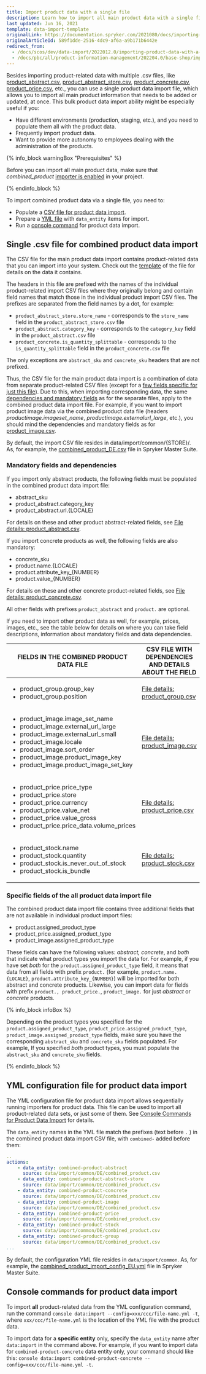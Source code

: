 ```yaml
---
title: Import product data with a single file
description: Learn how to import all main product data with a single file
last_updated: Jun 16, 2021
template: data-import-template
originalLink: https://documentation.spryker.com/2021080/docs/importing-product-data-with-a-single-file
originalArticleId: 589f1dde-2516-4dc9-af6a-a9b171b6442e
redirect_from:
  - /docs/scos/dev/data-import/2022012.0/importing-product-data-with-a-single-file.html
  - /docs/pbc/all/product-information-management/202204.0/base-shop/import-and-export-data/import-product-data-with-a-single-file.html
---
```


Besides importing product-related data with multiple .csv files, like [product_abstract.csv](/docs/pbc/all/product-information-management/{{page.version}}/base-shop/import-and-export-data/products-data-import/import-file-details-product-abstract.csv.html), [product_abstract_store.csv](/docs/pbc/all/product-information-management/{{page.version}}/base-shop/import-and-export-data/products-data-import/import-file-details-product-abstract-store.csv.html), [product_concrete.csv](/docs/pbc/all/product-information-management/{{page.version}}/base-shop/import-and-export-data/products-data-import/import-file-details-product-concrete.csv.html), [product_price.csv](/docs/pbc/all/price-management/{{site.version}}/base-shop/import-and-export-data/import-file-details-product-price.csv.html), etc., you can use a single product data import file, which allows you to import all main product information that needs to be added or updated, at once. This bulk product data import ability might be especially useful if you:

* Have different environments (production, staging, etc.), and you need to populate them all with the product data.
* Frequently import product data.
* Want to provide more autonomy to employees dealing with the administration of the products.

{% info_block warningBox "Prerequisites" %}

Before you can import all main product data, make sure that *combined_product* [importer is enabled](/docs/dg/dev/data-import/{{page.version}}/data-importers-implementation.html#implementation-overview) in your project.

{% endinfo_block %}

To import combined product data via a single file, you need to:

* Populate a [CSV file for product data import](/docs/pbc/all/product-information-management/{{page.version}}/base-shop/import-and-export-data/import-product-data-with-a-single-file.html#single-csv-file-for-combined-product-data-import).
* Prepare a [YML file](/docs/pbc/all/product-information-management/{{page.version}}/base-shop/import-and-export-data/import-product-data-with-a-single-file.html#yml-configuration-file-for-product-data-import) with `data_entity` items for import.
* Run a [console command](/docs/pbc/all/product-information-management/{{page.version}}/base-shop/import-and-export-data/import-product-data-with-a-single-file.html#console-commands-for-product-data-import) for product data import.

## Single .csv file for combined product data import
<a name="single-csv-file-for-combined-product-data-import"></a>

The CSV file for the main product data import contains product-related data that you can import into your system. Check out the [template](https://spryker.s3.eu-central-1.amazonaws.com/docs/Developer+Guide/Back-End/Data+Manipulation/Data+Ingestion/Data+Import/Importing+Product+Data+With+a+Single+File/TEMPLATE+Product+import+with+single+file.csv) of the file for details on the data it contains.

The headers in this file are prefixed with the names of the individual product-related import CSV files where they originally belong and contain field names that match those in the individual product import CSV files. The prefixes are separated from the field names by a dot, for example:

* `product_abstract_store.store_name` - corresponds to the `store_name` field in the `product_abstract_store.csv` file
* `product_abstract.category_key` - corresponds to the `category_key` field in the `product_abstract.csv` file
* `product_concrete.is_quantity_splittable` -  corresponds to the `is_quantity_splittable` field in the `product_concrete.csv` file

The only exceptions are `abstract_sku` and `concrete_sku` headers that are not prefixed.

Thus, the CSV file for the main product data import is a combination of data from separate product-related CSV files (except for a [few fields specific for just this file](#specific-fields)). Due to this, when importing corresponding data, the same [dependencies and mandatory fields](#mandatory-fields) as for the separate files, apply to the combined product data import file. For example, if you want to import product image data via the combined product data file (headers *productimage.imageset_name*, *productimage.externalurl_large*, etc.), you should mind the dependencies and mandatory fields as for [product_image.csv](/docs/pbc/all/product-information-management/{{page.version}}/base-shop/import-and-export-data/products-data-import/import-file-details-product-image.csv.html).

By default, the import CSV file resides in data/import/common/{STORE}/. As, for example, the [combined_product_DE.csv](https://github.com/spryker-shop/suite/blob/master/data/import/common/DE/combined_product.csv) file in Spryker Master Suite.

<a name="mandatory-fields"></a>

### Mandatory fields and dependencies

If you import only abstract products, the following fields must be populated in the combined product data import file:

* abstract_sku
* product_abstract.category_key
* product_abstract.url.{LOCALE}

For details on these and other product abstract-related fields, see [File details: product_abstract.csv](/docs/pbc/all/product-information-management/{{page.version}}/base-shop/import-and-export-data/products-data-import/import-file-details-product-abstract.csv.html).

If you import concrete products as well, the following fields are also mandatory:

* concrete_sku
* product.name.{LOCALE}
* product.attribute_key_{NUMBER}
* product.value_{NUMBER}

For details on these and other concrete product-related fields, see [File details: product_concrete.csv](/docs/pbc/all/product-information-management/{{page.version}}/base-shop/import-and-export-data/products-data-import/import-file-details-product-concrete.csv.html).

All other fields with prefixes `product_abstract` and `product.` are optional.

If you need to import other product data as well, for example, prices, images, etc., see the table below for details on where you can take field descriptions, information about mandatory fields and data dependencies.


| FIELDS IN THE COMBINED PRODUCT DATA FILE | CSV FILE WITH DEPENDENCIES AND DETAILS ABOUT THE FIELD |
| --- | --- |
| <ul><li>product_group.group_key</li><li>product_group.position</li></ul> | [File details: product_group.csv](/docs/pbc/all/product-information-management/{{page.version}}/base-shop/import-and-export-data/import-file-details-product-group.csv.html) |
|<ul><li>product_image.image_set_name</li><li>product_image.external_url_large</li><li>product_image.external_url_small</li><li>product_image.locale</li><li>product_image.sort_order</li><li>product_image.product_image_key</li><li>product_image.product_image_set_key</li></ul> | [File details: product_image.csv](/docs/pbc/all/product-information-management/{{page.version}}/base-shop/import-and-export-data/products-data-import/import-file-details-product-image.csv.html) |
| <ul><li>product_price.price_type</li><li>product_price.store</li><li>product_price.currency</li><li>product_price.value_net</li><li>product_price.value_gross</li><li>product_price.price_data.volume_prices</li></ul> | [File details: product_price.csv](/docs/pbc/all/price-management/{{site.version}}/base-shop/import-and-export-data/import-file-details-product-price.csv.html) |
| <ul><li>product_stock.name</li><li>product_stock.quantity</li><li>product_stock.is_never_out_of_stock</li><li>product_stock.is_bundle</li></ul> | [File details: product_stock.csv](/docs/pbc/all/warehouse-management-system/{{site.version}}/base-shop/import-and-export-data/import-file-details-product-stock.csv.html) |

<a name="specific-fields"></a>

### Specific fields of the all product data import file

The combined product data import file contains three additional fields that are not available in individual product import files:

* product.assigned_product_type
* product_price.assigned_product_type
* product_image.assigned_product_type

These fields can have the following values: *abstract, concrete*, and *both* that indicate what product types you import the data for. For example, if you have set *both* for the `product.assigned_product_type` field, it means that data from all fields with prefix `product.` (for example, `product.name.{LOCALE}`, `product.attribute_key_{NUMBER}`) will be imported for both abstract and concrete products. Likewise, you can import data for fields with prefix `product., product_price.`, `product_image.` for just *abstract* or *concrete* products.

{% info_block infoBox %}

Depending on the product types you specified for the `product.assigned_product_type`, `product_price.assigned_product_type`, `product_image.assigned_product_type` fields, make sure you have the corresponding `abstract_sku` and `concrete_sku` fields populated. For example, If you specified *both* product types, you must populate the `abstract_sku` and `concrete_sku` fields.

{% endinfo_block %}

## YML configuration file for product data import
<a href="#yml-configuration-file-for-product-data-import"></a>

The YML configuration file for product data import allows sequentially running importers for product data. This file can be used to import all product-related data sets, or just some of them. See [Console Commands for Product Data Import](/docs/pbc/all/product-information-management/{{page.version}}/base-shop/import-and-export-data/import-product-data-with-a-single-file.html#console-commands-for-product-data-import) for details.

The `data_entity` names in the YML file match the prefixes (text before `.` ) in the combined product data import CSV file, with `combined-` added before them:

```yml
..
actions:
    - data_entity: combined-product-abstract
      source: data/import/common/DE/combined_product.csv
    - data_entity: combined-product-abstract-store
      source: data/import/common/DE/combined_product.csv
    - data_entity: combined-product-concrete
      source: data/import/common/DE/combined_product.csv
    - data_entity: combined-product-image
      source: data/import/common/DE/combined_product.csv
    - data_entity: combined-product-price
      source: data/import/common/DE/combined_product.csv
    - data_entity: combined-product-stock
      source: data/import/common/DE/combined_product.csv
    - data_entity: combined-product-group
      source: data/import/common/DE/combined_product.csv
...
```

By default, the configuration YML file resides in `data/import/common`.  As, for example, the [combined_product_import_config_EU.yml](https://github.com/spryker-shop/suite/blob/master/data/import/common/combined_product_import_config_EU.yml) file in Spryker Master Suite.

## Console commands for product data import

To import **all** product-related data from the YML configuration command, run the command `console data:import --config=xxx/ccc/file-name.yml -t`, where `xxx/ccc/file-name.yml` is the location of the YML file with the product data.

To import data for a **specific entity** only, specify the `data_entity` name after `data:import` in the command above. For example, if you want to import data for `combined-product-concrete` data entity only, your command should like this: `console data:import combined-product-concrete --config=xxx/ccc/file-name.yml -t`.
